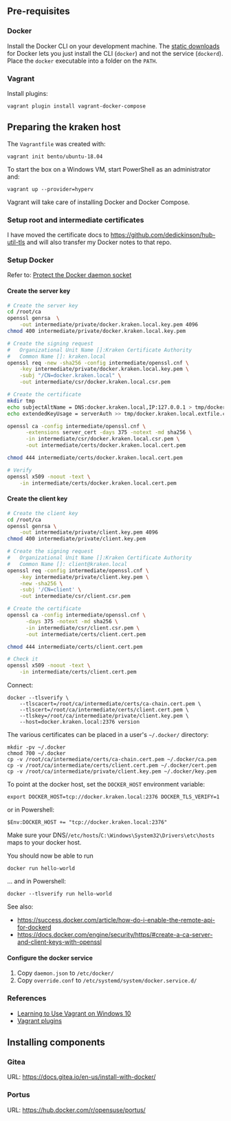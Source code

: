 
## Pre-requisites

### Docker

Install the Docker CLI on your development machine. The [static downloads](https://download.docker.com/) for Docker lets you just install the CLI (`docker`) and not the service (`dockerd`). Place the `docker` executable into
a folder on the `PATH`.

### Vagrant

Install plugins:

    vagrant plugin install vagrant-docker-compose

## Preparing the kraken host

The `Vagrantfile` was created with:

    vagrant init bento/ubuntu-18.04

To start the box on a Windows VM, start PowerShell as an administrator and:

    vagrant up --provider=hyperv

Vagrant will take care of installing Docker and Docker Compose.

### Setup root and intermediate certificates

I have moved the certificate docs to https://github.com/dedickinson/hub-util-tls and will also
transfer my Docker notes to that repo.

### Setup Docker

Refer to: [Protect the Docker daemon socket](https://docs.docker.com/engine/security/https/)

#### Create the server key

````bash
# Create the server key
cd /root/ca
openssl genrsa  \
    -out intermediate/private/docker.kraken.local.key.pem 4096
chmod 400 intermediate/private/docker.kraken.local.key.pem

# Create the signing request
#   Organizational Unit Name []:Kraken Certificate Authority
#   Common Name []: kraken.local
openssl req -new -sha256 -config intermediate/openssl.cnf \
    -key intermediate/private/docker.kraken.local.key.pem \
    -subj "/CN=docker.kraken.local" \
    -out intermediate/csr/docker.kraken.local.csr.pem

# Create the certificate
mkdir tmp
echo subjectAltName = DNS:docker.kraken.local,IP:127.0.0.1 > tmp/docker.kraken.local.extfile.cnf
echo extendedKeyUsage = serverAuth >> tmp/docker.kraken.local.extfile.cnf

openssl ca -config intermediate/openssl.cnf \
      -extensions server_cert -days 375 -notext -md sha256 \
      -in intermediate/csr/docker.kraken.local.csr.pem \
      -out intermediate/certs/docker.kraken.local.cert.pem

chmod 444 intermediate/certs/docker.kraken.local.cert.pem

# Verify
openssl x509 -noout -text \
    -in intermediate/certs/docker.kraken.local.cert.pem
````

#### Create the client key

````bash
# Create the client key
cd /root/ca
openssl genrsa \
    -out intermediate/private/client.key.pem 4096
chmod 400 intermediate/private/client.key.pem

# Create the signing request
#   Organizational Unit Name []:Kraken Certificate Authority
#   Common Name []: client@kraken.local
openssl req -config intermediate/openssl.cnf \
    -key intermediate/private/client.key.pem \
    -new -sha256 \
    -subj '/CN=client' \
    -out intermediate/csr/client.csr.pem

# Create the certificate
openssl ca -config intermediate/openssl.cnf \
      -days 375 -notext -md sha256 \
      -in intermediate/csr/client.csr.pem \
      -out intermediate/certs/client.cert.pem

chmod 444 intermediate/certs/client.cert.pem

# Check it
openssl x509 -noout -text \
    -in intermediate/certs/client.cert.pem
````

Connect:

    docker --tlsverify \
        --tlscacert=/root/ca/intermediate/certs/ca-chain.cert.pem \
        --tlscert=/root/ca/intermediate/certs/client.cert.pem \
        --tlskey=/root/ca/intermediate/private/client.key.pem \
        --host=docker.kraken.local:2376 version

The various certificates can be placed in a user's `~/.docker/` directory:

    mkdir -pv ~/.docker
    chmod 700 ~/.docker
    cp -v /root/ca/intermediate/certs/ca-chain.cert.pem ~/.docker/ca.pem
    cp -v /root/ca/intermediate/certs/client.cert.pem ~/.docker/cert.pem
    cp -v /root/ca/intermediate/private/client.key.pem ~/.docker/key.pem

To point at the docker host, set the `DOCKER_HOST` environment variable:

    export DOCKER_HOST=tcp://docker.kraken.local:2376 DOCKER_TLS_VERIFY=1

or in Powershell:

    $Env:DOCKER_HOST += "tcp://docker.kraken.local:2376"

Make sure your DNS/`/etc/hosts`/`C:\Windows\System32\Drivers\etc\hosts` maps 
to your docker host.

You should now be able to run 

    docker run hello-world

... and in Powershell:

    docker --tlsverify run hello-world

See also:

- https://success.docker.com/article/how-do-i-enable-the-remote-api-for-dockerd
- https://docs.docker.com/engine/security/https/#create-a-ca-server-and-client-keys-with-openssl

#### Configure the docker service

1. Copy `daemon.json` to `/etc/docker/`
1. Copy `override.conf` to `/etc/systemd/system/docker.service.d/`

### References

- [Learning to Use Vagrant on Windows 10](https://blogs.technet.microsoft.com/virtualization/2017/07/06/vagrant-and-hyper-v-tips-and-tricks/)
- [Vagrant plugins](https://github.com/hashicorp/vagrant/wiki/Available-Vagrant-Plugins)

## Installing components

### Gitea

URL: https://docs.gitea.io/en-us/install-with-docker/

### Portus

URL: https://hub.docker.com/r/opensuse/portus/